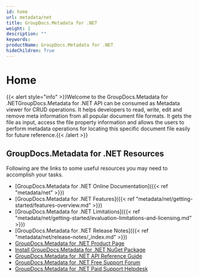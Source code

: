 ```yaml
---
id: home
url: metadata/net
title: GroupDocs.Metadata for .NET
weight: 1
description: ""
keywords: 
productName: GroupDocs.Metadata for .NET
hideChildren: True
---
```

#  Home 

{{< alert style="info" >}}Welcome to the GroupDocs.Metadata for .NETGroupDocs.Metadata for .NET API can be consumed as Metadata viewer for CRUD operations. It helps developers to read, write, edit and remove meta information from all popular document file formats. It gets the file as input, access the file property information and allows the users to perform metadata operations for locating this specific document file easily for future reference.{{< /alert >}}

## GroupDocs.Metadata for .NET Resources

Following are the links to some useful resources you may need to accomplish your tasks.

*   [GroupDocs.Metadata for .NET Online Documentation]({{< ref "metadata/net" >}})
*   [GroupDocs.Metadata for .NET Features]({{< ref "metadata/net/getting-started/features-overview.md" >}})
*   [GroupDocs.Metadata for .NET Limitations]({{< ref "metadata/net/getting-started/evaluation-limitations-and-licensing.md" >}})
*   [GroupDocs.Metadata for .NET Release Notes]({{< ref "metadata/net/release-notes/_index.md" >}})
*   [GroupDocs.Metadata for .NET Product Page](https://products.groupdocs.com/metadata/net)
*   [Install GroupDocs.Metadata for .NET NuGet Package](https://www.nuget.org/packages/GroupDocs.Metadata/)
*   [GroupDocs.Metadata for .NET API Reference Guide](https://apireference.groupdocs.com/net/metadata)
*   [GroupDocs.Metadata for .NET Free Support Forum](https://forum.groupdocs.com/c/metadata)
*   [GroupDocs.Metadata for .NET Paid Support Helpdesk](https://helpdesk.groupdocs.com/)
